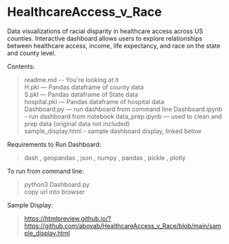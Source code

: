 # HealthcareAccess_v_Race

Data visualizations of racial disparity in healthcare access across US counties. Interactive dashboard allows users to explore relationships
between healthcare access, income, life expectancy, and race on the state and county level.


Contents:

>readme.md -- You're looking at it  
H.pkl — Pandas dataframe of county data  
S.pkl — Pandas dataframe of State data  
hospital.pkl — Pandas dataframe of hospital data  
Dashboard.py — run dashboard from command line
Dashboard.ipynb - run dashboard from notebook
data_prep.ipynb — used to clean and prep data (original data not included)  
sample_display.html - sample dashboard display, linked below


Requirements to Run Dashboard:

>dash , geopandas , json , numpy , pandas , pickle , plotly

To run from command line:

>python3 Dashboard.py  
copy url into browser

Sample Display:
>https://htmlpreview.github.io/?https://github.com/abovab/HealthcareAccess_v_Race/blob/main/sample_display.html
